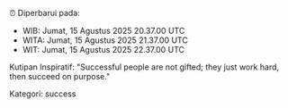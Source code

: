 ⏰ Diperbarui pada:
- WIB: Jumat, 15 Agustus 2025 20.37.00 UTC
- WITA: Jumat, 15 Agustus 2025 21.37.00 UTC
- WIT: Jumat, 15 Agustus 2025 22.37.00 UTC

Kutipan Inspiratif:
"Successful people are not gifted; they just work hard, then succeed on purpose."


Kategori: success

